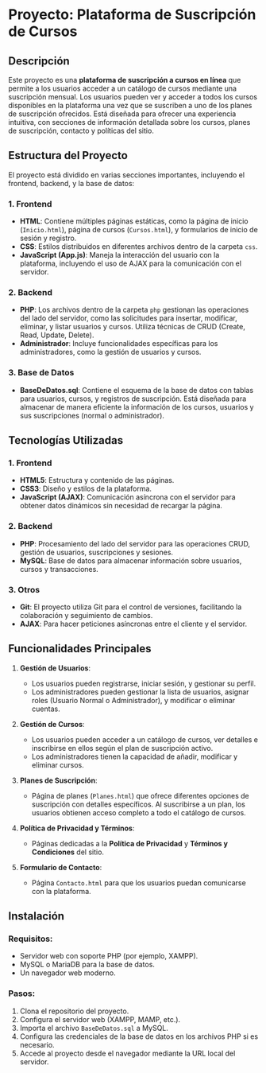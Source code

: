 # Proyecto: Plataforma de Suscripción de Cursos

## Descripción
Este proyecto es una **plataforma de suscripción a cursos en línea** que permite a los usuarios acceder a un catálogo de cursos mediante una suscripción mensual. Los usuarios pueden ver y acceder a todos los cursos disponibles en la plataforma una vez que se suscriben a uno de los planes de suscripción ofrecidos. Está diseñada para ofrecer una experiencia intuitiva, con secciones de información detallada sobre los cursos, planes de suscripción, contacto y políticas del sitio.

## Estructura del Proyecto
El proyecto está dividido en varias secciones importantes, incluyendo el frontend, backend, y la base de datos:

### 1. Frontend
   - **HTML**: Contiene múltiples páginas estáticas, como la página de inicio (`Inicio.html`), página de cursos (`Cursos.html`), y formularios de inicio de sesión y registro.
   - **CSS**: Estilos distribuidos en diferentes archivos dentro de la carpeta `css`.
   - **JavaScript (App.js)**: Maneja la interacción del usuario con la plataforma, incluyendo el uso de AJAX para la comunicación con el servidor.

### 2. Backend
   - **PHP**: Los archivos dentro de la carpeta `php` gestionan las operaciones del lado del servidor, como las solicitudes para insertar, modificar, eliminar, y listar usuarios y cursos. Utiliza técnicas de CRUD (Create, Read, Update, Delete).
   - **Administrador**: Incluye funcionalidades específicas para los administradores, como la gestión de usuarios y cursos.

### 3. Base de Datos
   - **BaseDeDatos.sql**: Contiene el esquema de la base de datos con tablas para usuarios, cursos, y registros de suscripción. Está diseñada para almacenar de manera eficiente la información de los cursos, usuarios y sus suscripciones (normal o administrador).

## Tecnologías Utilizadas

### 1. Frontend
   - **HTML5**: Estructura y contenido de las páginas.
   - **CSS3**: Diseño y estilos de la plataforma.
   - **JavaScript (AJAX)**: Comunicación asíncrona con el servidor para obtener datos dinámicos sin necesidad de recargar la página.

### 2. Backend
   - **PHP**: Procesamiento del lado del servidor para las operaciones CRUD, gestión de usuarios, suscripciones y sesiones.
   - **MySQL**: Base de datos para almacenar información sobre usuarios, cursos y transacciones.

### 3. Otros
   - **Git**: El proyecto utiliza Git para el control de versiones, facilitando la colaboración y seguimiento de cambios.
   - **AJAX**: Para hacer peticiones asíncronas entre el cliente y el servidor.

## Funcionalidades Principales

1. **Gestión de Usuarios**: 
   - Los usuarios pueden registrarse, iniciar sesión, y gestionar su perfil.
   - Los administradores pueden gestionar la lista de usuarios, asignar roles (Usuario Normal o Administrador), y modificar o eliminar cuentas.

2. **Gestión de Cursos**:
   - Los usuarios pueden acceder a un catálogo de cursos, ver detalles e inscribirse en ellos según el plan de suscripción activo.
   - Los administradores tienen la capacidad de añadir, modificar y eliminar cursos.

3. **Planes de Suscripción**:
   - Página de planes (`Planes.html`) que ofrece diferentes opciones de suscripción con detalles específicos. Al suscribirse a un plan, los usuarios obtienen acceso completo a todo el catálogo de cursos.

4. **Política de Privacidad y Términos**:
   - Páginas dedicadas a la **Política de Privacidad** y **Términos y Condiciones** del sitio.

5. **Formulario de Contacto**:
   - Página `Contacto.html` para que los usuarios puedan comunicarse con la plataforma.

## Instalación

### Requisitos:
   - Servidor web con soporte PHP (por ejemplo, XAMPP).
   - MySQL o MariaDB para la base de datos.
   - Un navegador web moderno.

### Pasos:
   1. Clona el repositorio del proyecto.
   2. Configura el servidor web (XAMPP, MAMP, etc.).
   3. Importa el archivo `BaseDeDatos.sql` a MySQL.
   4. Configura las credenciales de la base de datos en los archivos PHP si es necesario.
   5. Accede al proyecto desde el navegador mediante la URL local del servidor.
